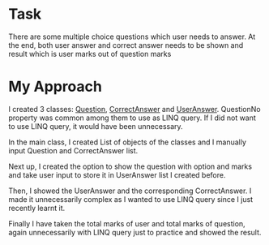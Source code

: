 # Task

There are some multiple choice questions which user needs to answer. At the end, both user answer and correct answer needs to be shown and result which is user marks out of question marks

# My Approach

I created 3 classes: [Question](./Question.cs), [CorrectAnswer](./CorrectAnswer.cs) and [UserAnswer](./UserAnswer.cs). QuestionNo property was common among them to use as LINQ query. If I did not want to use LINQ query, it would have been unnecessary.

In the main class, I created List of objects of the classes and I manually input Question and CorrectAnswer list.

Next up, I created the option to show the question with option and marks and take user input to store it in UserAnswer list I created before.

Then, I showed the UserAnswer and the corresponding CorrectAnswer. I made it unnecessarily complex as I wanted to use LINQ query since I just recently learnt it.

Finally I have taken the total marks of user and total marks of question, again unnecessarily with LINQ query just to practice and showed the result.
